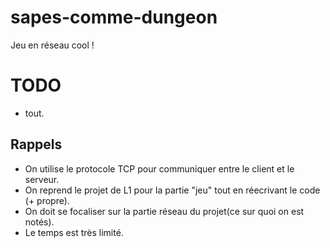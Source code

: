 # sapes-comme-dungeon

Jeu en réseau cool !

TODO
====

* tout.

## Rappels

* On utilise le protocole TCP pour communiquer entre le client et le serveur.
* On reprend le projet de L1 pour la partie "jeu" tout en réecrivant le code (+ propre).
* On doit se focaliser sur la partie réseau du projet(ce sur quoi on est notés).
* Le temps est très limité.
